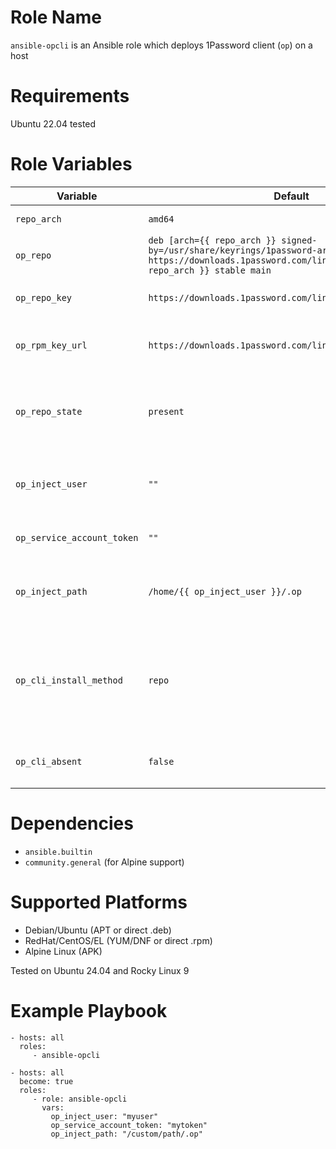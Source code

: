 # Role Name

`ansible-opcli` is an Ansible role which deploys 1Password client (`op`) on a host

# Requirements

Ubuntu 22.04 tested

# Role Variables

| Variable | Default | Description |
|----------|---------|-------------|
| `repo_arch` | `amd64` | Architecture of the dpkg |
| `op_repo` | `deb [arch={{ repo_arch }} signed-by=/usr/share/keyrings/1password-archive-keyring.gpg] https://downloads.1password.com/linux/debian/{{ repo_arch }} stable main` | 1Password repository URL |
| `op_repo_key` | `https://downloads.1password.com/linux/keys/1password.asc` | 1Password repository key URL |
| `op_rpm_key_url` | `https://downloads.1password.com/linux/keys/1password.asc` | 1Password repository key URL for RPM/YUM |
| `op_repo_state` | `present` | Whether the repository should be present or absent |
| `op_inject_user` | `""` | User to inject the service account token to |
| `op_service_account_token` | `""` | Service account token |
| `op_inject_path` | `/home/{{ op_inject_user }}/.op` | Path where the service account token will be injected |
| `op_cli_install_method` | `repo` | Install method: `repo` (default, repository), `deb` (download .deb), `none` (skip install) |
| `op_cli_absent` | `false` | Uninstall 1Password CLI if set to `true` |

# Dependencies

- `ansible.builtin`
- `community.general` (for Alpine support)

# Supported Platforms

- Debian/Ubuntu (APT or direct .deb)
- RedHat/CentOS/EL (YUM/DNF or direct .rpm)
- Alpine Linux (APK)

Tested on Ubuntu 24.04 and Rocky Linux 9

# Example Playbook

    - hosts: all
      roles:
         - ansible-opcli

    - hosts: all
      become: true
      roles:
         - role: ansible-opcli
           vars:
             op_inject_user: "myuser"
             op_service_account_token: "mytoken"
             op_inject_path: "/custom/path/.op"
